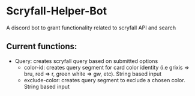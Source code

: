 # Scryfall-Helper-Bot
A discord bot to grant functionality related to scryfall API and search

## Current functions:
- Query: creates scryfall query based on submitted options
  - color-id: creates query segment for card color identity (i.e grixis => bru, red => r, green white => gw, etc). String based input
  - exclude-color: creates query segment to exclude a chosen color. String based input
